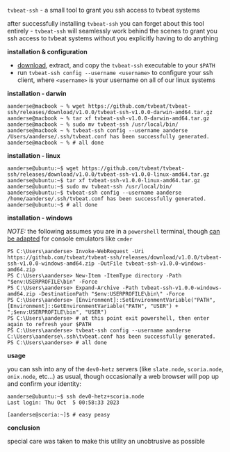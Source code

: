 `tvbeat-ssh` - a small tool to grant you ssh access to tvbeat systems

after successfully installing `tvbeat-ssh` you can forget about this tool entirely - `tvbeat-ssh` will seamlessly work behind the scenes to grant you ssh access to tvbeat systems without you explicitly having to do anything

**installation & configuration**

- [download](https://github.com/tvbeat/tvbeat-ssh/releases), extract, and copy the `tvbeat-ssh` executable to your `$PATH`
- run `tvbeat-ssh config --username <username>` to configure your ssh client, where `<username>` is your username on all of our linux systems

**installation - darwin**

```console
aanderse@macbook ~ % wget https://github.com/tvbeat/tvbeat-ssh/releases/download/v1.0.0/tvbeat-ssh-v1.0.0-darwin-amd64.tar.gz
aanderse@macbook ~ % tar xf tvbeat-ssh-v1.0.0-darwin-amd64.tar.gz
aanderse@macbook ~ % sudo mv tvbeat-ssh /usr/local/bin/
aanderse@macbook ~ % tvbeat-ssh config --username aanderse
/Users/aanderse/.ssh/tvbeat.conf has been successfully generated.
aanderse@macbook ~ % # all done
```

**installation - linux**

```console
aanderse@ubuntu:~$ wget https://github.com/tvbeat/tvbeat-ssh/releases/download/v1.0.0/tvbeat-ssh-v1.0.0-linux-amd64.tar.gz
aanderse@ubuntu:~$ tar xf tvbeat-ssh-v1.0.0-linux-amd64.tar.gz
aanderse@ubuntu:~$ sudo mv tvbeat-ssh /usr/local/bin/
aanderse@ubuntu:~$ tvbeat-ssh config --username aanderse
/home/aanderse/.ssh/tvbeat.conf has been successfully generated.
aanderse@ubuntu:~$ # all done
```

**installation - windows**

*NOTE:* the following assumes you are in a `powershell` terminal, though [can be adapted](https://jonathansoma.com/lede/foundations-2019/terminal/adding-to-your-path-cmder-win/) for console emulators like `cmder`

```console
PS C:\Users\aanderse> Invoke-WebRequest -Uri https://github.com/tvbeat/tvbeat-ssh/releases/download/v1.0.0/tvbeat-ssh-v1.0.0-windows-amd64.zip -OutFile tvbeat-ssh-v1.0.0-windows-amd64.zip
PS C:\Users\aanderse> New-Item -ItemType directory -Path "$env:USERPROFILE\bin" -Force
PS C:\Users\aanderse> Expand-Archive -Path tvbeat-ssh-v1.0.0-windows-amd64.zip -DestinationPath "$env:USERPROFILE\bin\" -Force
PS C:\Users\aanderse> [Environment]::SetEnvironmentVariable("PATH", [Environment]::GetEnvironmentVariable("PATH", "USER") + ";$env:USERPROFILE\bin", "USER")
PS C:\Users\aanderse> # at this point exit powershell, then enter again to refresh your $PATH
PS C:\Users\aanderse> tvbeat-ssh config --username aanderse
C:\Users\aanderse\.ssh\tvbeat.conf has been successfully generated.
PS C:\Users\aanderse> # all done
```

**usage**

you can ssh into any of the `dev0-hetz` servers (like `slate.node`, `scoria.node`, `onix.node`, etc...) as usual, though occasionally a web browser will pop up and confirm your identity:

```console
aanderse@ubuntu:~$ ssh dev0-hetz+scoria.node
Last login: Thu Oct  5 00:58:33 2023

[aanderse@scoria:~]$ # easy peasy

```

**conclusion**

special care was taken to make this utility an unobtrusive as possible
